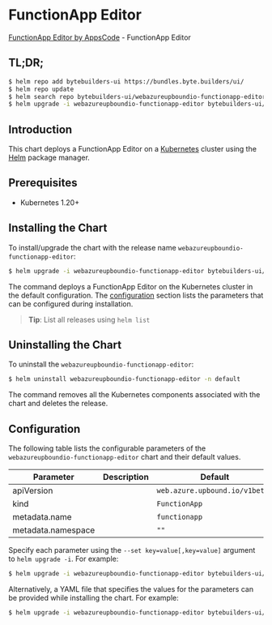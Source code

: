 # FunctionApp Editor

[FunctionApp Editor by AppsCode](https://byte.builders) - FunctionApp Editor

## TL;DR;

```bash
$ helm repo add bytebuilders-ui https://bundles.byte.builders/ui/
$ helm repo update
$ helm search repo bytebuilders-ui/webazureupboundio-functionapp-editor --version=v0.4.18
$ helm upgrade -i webazureupboundio-functionapp-editor bytebuilders-ui/webazureupboundio-functionapp-editor -n default --create-namespace --version=v0.4.18
```

## Introduction

This chart deploys a FunctionApp Editor on a [Kubernetes](http://kubernetes.io) cluster using the [Helm](https://helm.sh) package manager.

## Prerequisites

- Kubernetes 1.20+

## Installing the Chart

To install/upgrade the chart with the release name `webazureupboundio-functionapp-editor`:

```bash
$ helm upgrade -i webazureupboundio-functionapp-editor bytebuilders-ui/webazureupboundio-functionapp-editor -n default --create-namespace --version=v0.4.18
```

The command deploys a FunctionApp Editor on the Kubernetes cluster in the default configuration. The [configuration](#configuration) section lists the parameters that can be configured during installation.

> **Tip**: List all releases using `helm list`

## Uninstalling the Chart

To uninstall the `webazureupboundio-functionapp-editor`:

```bash
$ helm uninstall webazureupboundio-functionapp-editor -n default
```

The command removes all the Kubernetes components associated with the chart and deletes the release.

## Configuration

The following table lists the configurable parameters of the `webazureupboundio-functionapp-editor` chart and their default values.

|     Parameter      | Description |                  Default                  |
|--------------------|-------------|-------------------------------------------|
| apiVersion         |             | <code>web.azure.upbound.io/v1beta1</code> |
| kind               |             | <code>FunctionApp</code>                  |
| metadata.name      |             | <code>functionapp</code>                  |
| metadata.namespace |             | <code>""</code>                           |


Specify each parameter using the `--set key=value[,key=value]` argument to `helm upgrade -i`. For example:

```bash
$ helm upgrade -i webazureupboundio-functionapp-editor bytebuilders-ui/webazureupboundio-functionapp-editor -n default --create-namespace --version=v0.4.18 --set apiVersion=web.azure.upbound.io/v1beta1
```

Alternatively, a YAML file that specifies the values for the parameters can be provided while
installing the chart. For example:

```bash
$ helm upgrade -i webazureupboundio-functionapp-editor bytebuilders-ui/webazureupboundio-functionapp-editor -n default --create-namespace --version=v0.4.18 --values values.yaml
```
